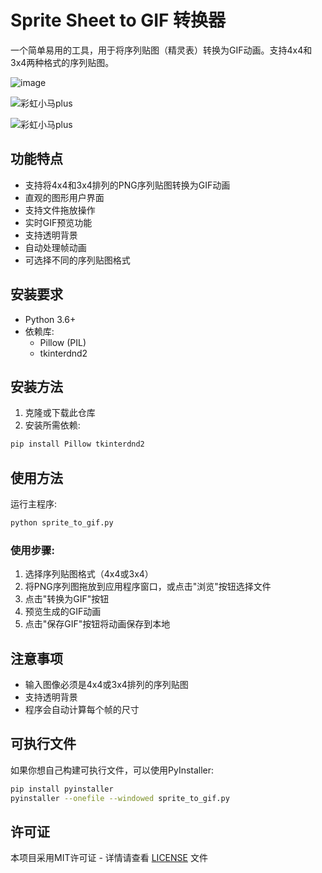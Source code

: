 # Sprite Sheet to GIF 转换器

一个简单易用的工具，用于将序列贴图（精灵表）转换为GIF动画。支持4x4和3x4两种格式的序列贴图。

![image](https://github.com/user-attachments/assets/ad84f045-9eab-4d65-b7c1-d17535e1158b) 

![彩虹小马plus](https://github.com/user-attachments/assets/872e5c50-76ea-4ab8-b3c5-c106b677300d)

![彩虹小马plus](https://github.com/user-attachments/assets/6ba12337-fb59-427c-9d8f-219b357ddf68)


## 功能特点

- 支持将4x4和3x4排列的PNG序列贴图转换为GIF动画
- 直观的图形用户界面
- 支持文件拖放操作
- 实时GIF预览功能
- 支持透明背景
- 自动处理帧动画
- 可选择不同的序列贴图格式


## 安装要求

- Python 3.6+
- 依赖库:
  - Pillow (PIL)
  - tkinterdnd2

## 安装方法

1. 克隆或下载此仓库
2. 安装所需依赖:

```bash
pip install Pillow tkinterdnd2
```

## 使用方法

运行主程序:

```bash
python sprite_to_gif.py
```

### 使用步骤:

1. 选择序列贴图格式（4x4或3x4）
2. 将PNG序列图拖放到应用程序窗口，或点击"浏览"按钮选择文件
3. 点击"转换为GIF"按钮
4. 预览生成的GIF动画
5. 点击"保存GIF"按钮将动画保存到本地

## 注意事项

- 输入图像必须是4x4或3x4排列的序列贴图
- 支持透明背景
- 程序会自动计算每个帧的尺寸

## 可执行文件

如果你想自己构建可执行文件，可以使用PyInstaller:

```bash
pip install pyinstaller
pyinstaller --onefile --windowed sprite_to_gif.py
```

## 许可证

本项目采用MIT许可证 - 详情请查看 [LICENSE](LICENSE) 文件
